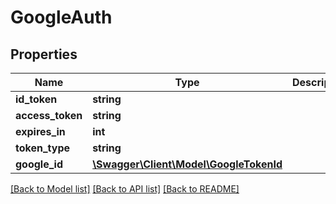 # GoogleAuth

## Properties
Name | Type | Description | Notes
------------ | ------------- | ------------- | -------------
**id_token** | **string** |  | [optional] 
**access_token** | **string** |  | [optional] 
**expires_in** | **int** |  | [optional] 
**token_type** | **string** |  | [optional] 
**google_id** | [**\Swagger\Client\Model\GoogleTokenId**](GoogleTokenId.md) |  | [optional] 

[[Back to Model list]](../README.md#documentation-for-models) [[Back to API list]](../README.md#documentation-for-api-endpoints) [[Back to README]](../README.md)


